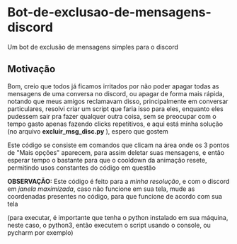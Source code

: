 # Bot-de-exclusao-de-mensagens-discord
Um bot de exclusão de mensagens simples para o discord

## Motivação
Bom, creio que todos já ficamos irritados por não poder apagar todas as mensagens de uma conversa no discord, ou apagar de forma mais rápida, notando que meus amigos reclamavam disso, principalmente em conversar particulares, resolvi criar um script que faria isso para eles, enquanto eles pudessem sair pra fazer qualquer outra coisa, sem se preocupar com o tempo gasto apenas fazendo clicks repetitivos, e aqui está minha solução (no arquivo **excluir_msg_disc.py** ), espero que gostem

Este código se consiste em comandos que
clicam na área onde os 3 pontos de "Mais opções" aparecem, para assim deletar suas mensagens, e então esperar tempo o bastante para que o cooldown da animação resete, permitindo usos constantes do código em questão

**OBSERVAÇÃO:** Este código é feito para a *minha resolução*, e com o discord em *janela maximizada*, caso não funcione em sua tela, mude as coordenadas presentes no código, para que funcione de acordo com sua tela

(para executar, é importante que tenha o python instalado em sua máquina, neste caso, o python3, então executem o script usando o console, ou pycharm por exemplo)
